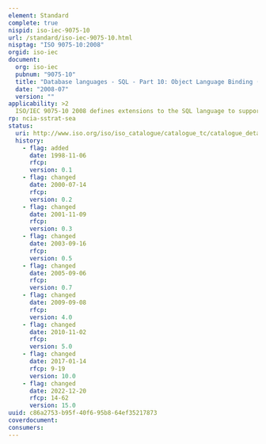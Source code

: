 ```yaml
---
element: Standard
complete: true
nispid: iso-iec-9075-10
url: /standard/iso-iec-9075-10.html
nisptag: "ISO 9075-10:2008"
orgid: iso-iec
document:
  org: iso-iec
  pubnum: "9075-10"
  title: "Database languages - SQL - Part 10: Object Language Binding (SQL/OLB)"
  date: "2008-07"
  version: ""
applicability: >2
  ISO/IEC 9075-10 2008 defines extensions to the SQL language to support embedding of SQL statements into programs written in the Java programming language (Java is a registered trademark of Sun Microsystems, Inc.). In addition it specifies mechanisms to ensure binary portability of resulting applications.
rp: ncia-sstrat-sea
status:
  uri: http://www.iso.org/iso/iso_catalogue/catalogue_tc/catalogue_detail.htm?csnumber=38644
  history: 
    - flag: added
      date: 1998-11-06
      rfcp: 
      version: 0.1
    - flag: changed
      date: 2000-07-14
      rfcp: 
      version: 0.2
    - flag: changed
      date: 2001-11-09
      rfcp: 
      version: 0.3
    - flag: changed
      date: 2003-09-16
      rfcp: 
      version: 0.5
    - flag: changed
      date: 2005-09-06
      rfcp: 
      version: 0.7
    - flag: changed
      date: 2009-09-08
      rfcp: 
      version: 4.0
    - flag: changed
      date: 2010-11-02
      rfcp: 
      version: 5.0
    - flag: changed
      date: 2017-01-14
      rfcp: 9-19
      version: 10.0
    - flag: changed
      date: 2022-12-20
      rfcp: 14-62
      version: 15.0
uuid: c86a2753-b95f-40f6-95b8-64ef35217873
coverdocument:
consumers:
---
```


